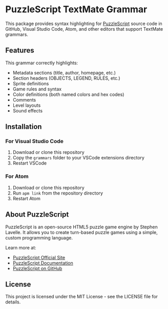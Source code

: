 # PuzzleScript TextMate Grammar

This package provides syntax highlighting for [PuzzleScript](https://www.puzzlescript.net/) source code in GitHub, Visual Studio Code, Atom, and other editors that support TextMate grammars.

## Features

This grammar correctly highlights:

- Metadata sections (title, author, homepage, etc.)
- Section headers (OBJECTS, LEGEND, RULES, etc.)
- Sprite definitions
- Game rules and syntax
- Color definitions (both named colors and hex codes)
- Comments
- Level layouts
- Sound effects

## Installation

### For Visual Studio Code

1. Download or clone this repository
2. Copy the `grammars` folder to your VSCode extensions directory
3. Restart VSCode

### For Atom

1. Download or clone this repository
2. Run `apm link` from the repository directory
3. Restart Atom

## About PuzzleScript

PuzzleScript is an open-source HTML5 puzzle game engine by Stephen Lavelle. It allows you to create turn-based puzzle games using a simple, custom programming language.

Learn more at:
- [PuzzleScript Official Site](https://www.puzzlescript.net/)
- [PuzzleScript Documentation](https://www.puzzlescript.net/Documentation/documentation.html)
- [PuzzleScript on GitHub](https://github.com/increpare/PuzzleScript)

## License

This project is licensed under the MIT License - see the LICENSE file for details.

